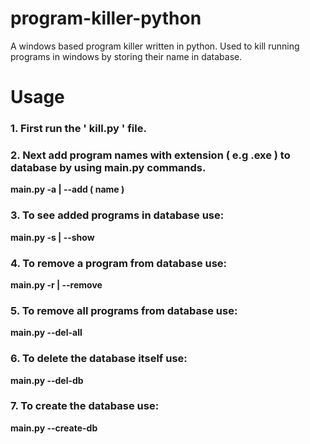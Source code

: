 # program-killer-python
A windows based program killer written in python. Used to kill running programs in windows by storing their name in database.

# Usage
### 1. First run the ' kill.py ' file.
### 2. Next add program names with extension ( e.g .exe ) to database by using main.py commands.
**main.py -a | --add ( name )**

### 3. To see added programs in database use:
**main.py -s | --show**

### 4. To remove a program from database use:
**main.py -r | --remove**

### 5. To remove all programs from database use:
**main.py --del-all**

### 6. To delete the database itself use:
**main.py --del-db**

### 7. To create the database use:
**main.py --create-db**

